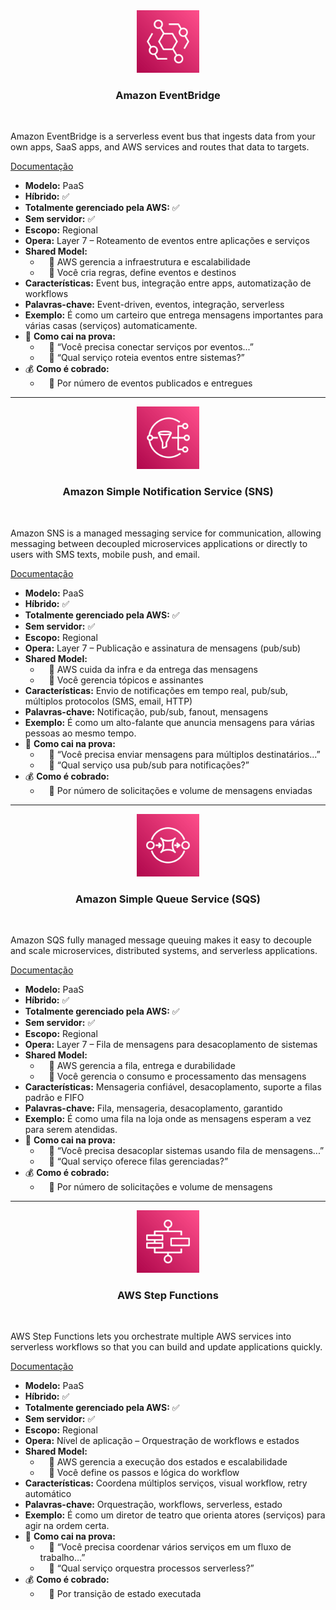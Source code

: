 <div align="center">
  <img src="../assets/integracao-de-aplicacoes/EventBridge.png" alt="img" width="100"><br>
  <h3>Amazon EventBridge</h3>
</div><br>

Amazon EventBridge is a serverless event bus that ingests data from your own apps, SaaS apps, and AWS services and routes that data to targets.

[Documentação](https://aws.amazon.com/pt/eventbridge/)

- **Modelo:** PaaS
- **Híbrido:** ✅
- **Totalmente gerenciado pela AWS:** ✅
- **Sem servidor:** ✅
- **Escopo:** Regional
- **Opera:** Layer 7 – Roteamento de eventos entre aplicações e serviços
- **Shared Model:**
  -  🔹 AWS gerencia a infraestrutura e escalabilidade
  -  🔹 Você cria regras, define eventos e destinos
- **Características:** Event bus, integração entre apps, automatização de workflows
- **Palavras-chave:** Event-driven, eventos, integração, serverless
- **Exemplo:** É como um carteiro que entrega mensagens importantes para várias casas (serviços) automaticamente.
- 📝 **Como cai na prova:**
  -  🔹 “Você precisa conectar serviços por eventos...”
  -  🔹 “Qual serviço roteia eventos entre sistemas?”
- 💰 **Como é cobrado:**
  -  🔹 Por número de eventos publicados e entregues

---

<div align="center">
  <img src="../assets/integracao-de-aplicacoes/Simple Notification Service.png" alt="img" width="100"><br>
  <h3>Amazon Simple Notification Service (SNS)</h3>
</div><br>

Amazon SNS is a managed messaging service for communication, allowing messaging between decoupled microservices applications or directly to users with SMS texts, mobile push, and email.

[Documentação](https://aws.amazon.com/pt/sns/)

- **Modelo:** PaaS
- **Híbrido:** ✅
- **Totalmente gerenciado pela AWS:** ✅
- **Sem servidor:** ✅
- **Escopo:** Regional
- **Opera:** Layer 7 – Publicação e assinatura de mensagens (pub/sub)
- **Shared Model:**
  -  🔹 AWS cuida da infra e da entrega das mensagens
  -  🔹 Você gerencia tópicos e assinantes
- **Características:** Envio de notificações em tempo real, pub/sub, múltiplos protocolos (SMS, email, HTTP)
- **Palavras-chave:** Notificação, pub/sub, fanout, mensagens
- **Exemplo:** É como um alto-falante que anuncia mensagens para várias pessoas ao mesmo tempo.
- 📝 **Como cai na prova:**
  -  🔹 “Você precisa enviar mensagens para múltiplos destinatários...”
  -  🔹 “Qual serviço usa pub/sub para notificações?”
- 💰 **Como é cobrado:**
  -  🔹 Por número de solicitações e volume de mensagens enviadas

---

<div align="center">
  <img src="../assets/integracao-de-aplicacoes/Simple Queue Service.png" alt="img" width="100"><br>
  <h3>Amazon Simple Queue Service (SQS)</h3>
</div><br>

Amazon SQS fully managed message queuing makes it easy to decouple and scale microservices, distributed systems, and serverless applications.

[Documentação](https://aws.amazon.com/sqs)

- **Modelo:** PaaS
- **Híbrido:** ✅
- **Totalmente gerenciado pela AWS:** ✅
- **Sem servidor:** ✅
- **Escopo:** Regional
- **Opera:** Layer 7 – Fila de mensagens para desacoplamento de sistemas
- **Shared Model:**
  -  🔹 AWS gerencia a fila, entrega e durabilidade
  -  🔹 Você gerencia o consumo e processamento das mensagens
- **Características:** Mensageria confiável, desacoplamento, suporte a filas padrão e FIFO
- **Palavras-chave:** Fila, mensageria, desacoplamento, garantido
- **Exemplo:** É como uma fila na loja onde as mensagens esperam a vez para serem atendidas.
- 📝 **Como cai na prova:**
  -  🔹 “Você precisa desacoplar sistemas usando fila de mensagens...”
  -  🔹 “Qual serviço oferece filas gerenciadas?”
- 💰 **Como é cobrado:**
  -  🔹 Por número de solicitações e volume de mensagens

---

<div align="center">
  <img src="../assets/integracao-de-aplicacoes/Step Functions.png" alt="img" width="100"><br>
  <h3>AWS Step Functions</h3>
</div><br>

AWS Step Functions lets you orchestrate multiple AWS services into serverless workflows so that you can build and update applications quickly.

[Documentação](https://aws.amazon.com/step-functions)

- **Modelo:** PaaS
- **Híbrido:** ✅
- **Totalmente gerenciado pela AWS:** ✅
- **Sem servidor:** ✅
- **Escopo:** Regional
- **Opera:** Nível de aplicação – Orquestração de workflows e estados
- **Shared Model:**
  -  🔹 AWS gerencia a execução dos estados e escalabilidade
  -  🔹 Você define os passos e lógica do workflow
- **Características:** Coordena múltiplos serviços, visual workflow, retry automático
- **Palavras-chave:** Orquestração, workflows, serverless, estado
- **Exemplo:** É como um diretor de teatro que orienta atores (serviços) para agir na ordem certa.
- 📝 **Como cai na prova:**
  -  🔹 “Você precisa coordenar vários serviços em um fluxo de trabalho...”
  -  🔹 “Qual serviço orquestra processos serverless?”
- 💰 **Como é cobrado:**
  -  🔹 Por transição de estado executada
